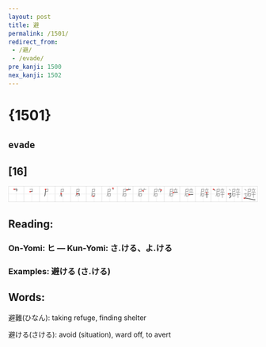 ```yaml
---
layout: post
title: 避
permalink: /1501/
redirect_from:
 - /避/
 - /evade/
pre_kanji: 1500
nex_kanji: 1502
---
```


# {1501}

## `evade`

## [16]

<div class="stroke"><img src="../images/E981BF.png" /></div>

## Reading:

### On-Yomi: ヒ &mdash; Kun-Yomi: さ.ける、よ.ける

### Examples: 避ける (さ.ける)

## Words:

避難(ひなん): taking refuge, finding shelter

避ける(さける): avoid (situation), ward off, to avert
